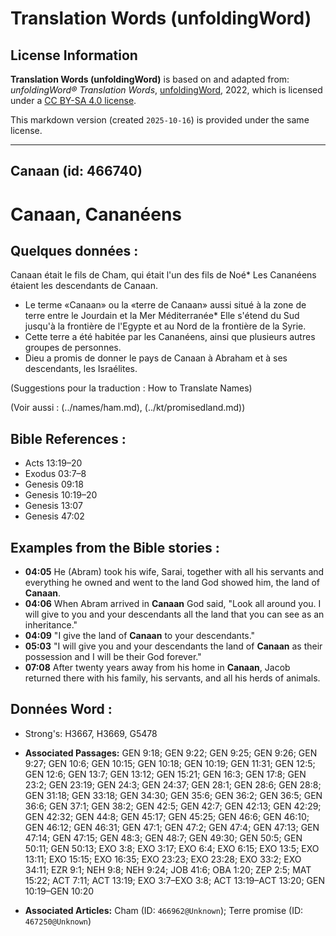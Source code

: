 # Translation Words (unfoldingWord)

## License Information

**Translation Words (unfoldingWord)** is based on and adapted from: _unfoldingWord® Translation Words_, [unfoldingWord](https://unfoldingword.org/utw), 2022, which is licensed under a [CC BY-SA 4.0 license](https://creativecommons.org/licenses/by-sa/4.0/legalcode.en).

This markdown version (created `2025-10-16`) is provided under the same license.



--------------------------------

## Canaan (id: 466740)

Canaan, Cananéens
=================

Quelques données :
------------------

Canaan était le fils de Cham, qui était l'un des fils de Noé\* Les Cananéens étaient les descendants de Canaan.

* Le terme «Canaan» ou la «terre de Canaan» aussi situé à la zone de terre entre le Jourdain et la Mer Méditerranée\* Elle s'étend du Sud jusqu'à la frontière de l'Egypte et au Nord de la frontière de la Syrie.
* Cette terre a été habitée par les Cananéens, ainsi que plusieurs autres groupes de personnes.
* Dieu a promis de donner le pays de Canaan à Abraham et à ses descendants, les Israélites.

(Suggestions pour la traduction : How to Translate Names)

(Voir aussi : (../names/ham.md), (../kt/promisedland.md))

Bible References :
------------------

* Acts 13:19–20
* Exodus 03:7–8
* Genesis 09:18
* Genesis 10:19–20
* Genesis 13:07
* Genesis 47:02

Examples from the Bible stories :
---------------------------------

* **04:05** He (Abram) took his wife, Sarai, together with all his servants and everything he owned and went to the land God showed him, the land of **Canaan**.
* **04:06** When Abram arrived in **Canaan** God said, "Look all around you. I will give to you and your descendants all the land that you can see as an inheritance."
* **04:09** "I give the land of **Canaan** to your descendants."
* **05:03** "I will give you and your descendants the land of **Canaan** as their possession and I will be their God forever."
* **07:08** After twenty years away from his home in **Canaan**, Jacob returned there with his family, his servants, and all his herds of animals.

Données Word :
--------------

* Strong's: H3667, H3669, G5478

* **Associated Passages:** GEN 9:18; GEN 9:22; GEN 9:25; GEN 9:26; GEN 9:27; GEN 10:6; GEN 10:15; GEN 10:18; GEN 10:19; GEN 11:31; GEN 12:5; GEN 12:6; GEN 13:7; GEN 13:12; GEN 15:21; GEN 16:3; GEN 17:8; GEN 23:2; GEN 23:19; GEN 24:3; GEN 24:37; GEN 28:1; GEN 28:6; GEN 28:8; GEN 31:18; GEN 33:18; GEN 34:30; GEN 35:6; GEN 36:2; GEN 36:5; GEN 36:6; GEN 37:1; GEN 38:2; GEN 42:5; GEN 42:7; GEN 42:13; GEN 42:29; GEN 42:32; GEN 44:8; GEN 45:17; GEN 45:25; GEN 46:6; GEN 46:10; GEN 46:12; GEN 46:31; GEN 47:1; GEN 47:2; GEN 47:4; GEN 47:13; GEN 47:14; GEN 47:15; GEN 48:3; GEN 48:7; GEN 49:30; GEN 50:5; GEN 50:11; GEN 50:13; EXO 3:8; EXO 3:17; EXO 6:4; EXO 6:15; EXO 13:5; EXO 13:11; EXO 15:15; EXO 16:35; EXO 23:23; EXO 23:28; EXO 33:2; EXO 34:11; EZR 9:1; NEH 9:8; NEH 9:24; JOB 41:6; OBA 1:20; ZEP 2:5; MAT 15:22; ACT 7:11; ACT 13:19; EXO 3:7–EXO 3:8; ACT 13:19–ACT 13:20; GEN 10:19–GEN 10:20
* **Associated Articles:** Cham (ID: `466962@Unknown`); Terre promise (ID: `467250@Unknown`)

